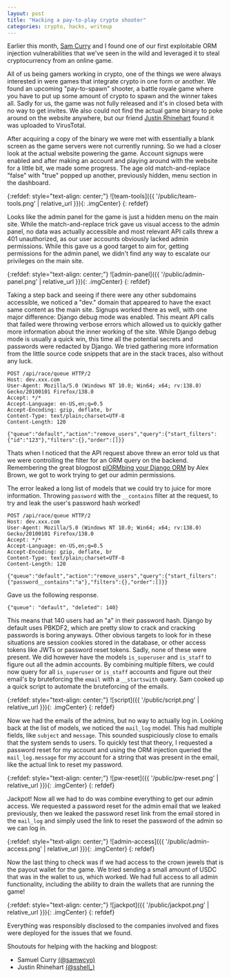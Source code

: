```yaml
---
layout: post
title: "Hacking a pay-to-play crypto shooter"
categories: crypto, hacks, writeup
---
```


Earlier this month, [Sam Curry](https://x.com/samwcyo) and I found one of our first exploitable ORM injection vulnerabilities that we've seen in the wild and leveraged it to steal cryptocurrency from an online game.

All of us being gamers working in crypto, one of the things we were always interested in were games that integrate crypto in one form or another. We found an upcoming "pay-to-spawn" shooter, a battle royale game where you have to put up some amount of crypto to spawn and the winner takes all.
Sadly for us, the game was not fully released and it's in closed beta with no way to get invites. 
We also could not find the actual game binary to poke around on the website anywhere, but our friend [Justin Rhinehart](https://x.com/sshell_) found it was uploaded to VirusTotal.

After acquiring a copy of the binary we were met with essentially a blank screen as the game servers were not currently running. So we had a closer look at the actual website powering the game. Account signups were enabled and after making an account and playing around with the website for a little bit, we made some progress. The age old match-and-replace "false" with "true" popped up another, previously hidden, menu section in the dashboard.

{:refdef: style="text-align: center;"}
![team-tools]({{ '/public/team-tools.png' | relative_url }}){: .imgCenter}
{: refdef}

Looks like the admin panel for the game is just a hidden menu on the main site. While the match-and-replace trick gave us visual access to the admin panel, no data was actually accessible and most relevant API calls threw a 401 unauthorized, as our user accounts obviously lacked admin permissions. While this gave us a good target to aim for, getting permissions for the admin panel, we didn't find any way to escalate our privileges on the main site.

{:refdef: style="text-align: center;"}
![admin-panel]({{ '/public/admin-panel.png' | relative_url }}){: .imgCenter}
{: refdef}

Taking a step back and seeing if there were any other subdomains accessible, we noticed a "dev." domain that appeared to have the exact same content as the main site. Signups worked there as well, with one major difference: Django debug mode was enabled. This meant API calls that failed were throwing verbose errors which allowed us to quickly gather more information about the inner working of the site. 
While Django debug mode is usually a quick win, this time all the potential secrets and passwords were redacted by Django.
We tried gathering more information from the little source code snippets that are in the stack traces, also without any luck.
```
POST /api/race/queue HTTP/2
Host: dev.xxx.com
User-Agent: Mozilla/5.0 (Windows NT 10.0; Win64; x64; rv:138.0) Gecko/20100101 Firefox/138.0
Accept: */*
Accept-Language: en-US,en;q=0.5
Accept-Encoding: gzip, deflate, br
Content-Type: text/plain;charset=UTF-8
Content-Length: 120

{"queue":"default","action":"remove_users","query":{"start_filters":{"id":"123"},"filters":{},"order":[]}}
```
Thats when I noticed that the API request above threw an error told us that we were controlling the filter for an ORM query on the backend.
Remembering the great blogpost [plORMbing your Django ORM](https://www.elttam.com/blog/plormbing-your-django-orm/) by Alex Brown, we got to work trying to get our admin permissions. 

The error leaked a long list of models that we could try to juice for more information. Throwing `password` with the `__contains` filter at the request, to try and leak the user's password hash worked!
```
POST /api/race/queue HTTP/2
Host: dev.xxx.com
User-Agent: Mozilla/5.0 (Windows NT 10.0; Win64; x64; rv:138.0) Gecko/20100101 Firefox/138.0
Accept: */*
Accept-Language: en-US,en;q=0.5
Accept-Encoding: gzip, deflate, br
Content-Type: text/plain;charset=UTF-8
Content-Length: 120

{"queue":"default","action":"remove_users","query":{"start_filters":{"password__contains":"a"},"filters":{},"order":[]}}
```
Gave us the following response.
```
{"queue": "default", "deleted": 140}
```
This means that 140 users had an "a" in their password hash. Django by default uses PBKDF2, which are pretty slow to crack and cracking passwords is boring anyways.
Other obvious targets to look for in these situations are session cookies stored in the database, or other access tokens like JWTs or password reset tokens. 
Sadly, none of these were present. 
We did however have the models `is_superuser` and `is_staff` to figure out all the admin accounts. 
By combining multiple filters, we could now query for all `is_superuser` or `is_staff` accounts and figure out their email's by bruteforcing the `email` with a `__startswith` query.
Sam cooked up a quick script to automate the bruteforcing of the emails.

{:refdef: style="text-align: center;"}
![script]({{ '/public/script.png' | relative_url }}){: .imgCenter}
{: refdef}

Now we had the emails of the admins, but no way to actually log in. Looking back at the list of models, we noticed the `mail_log` model.
This had multiple fields, like `subject` and `message`. This sounded suspiciously close to emails that the system sends to users.
To quickly test that theory, I requested a password reset for my account and using the ORM injection queried the `mail_log.message` for my account for a string that was present in the email, like the actual link to reset my password.

{:refdef: style="text-align: center;"}
![pw-reset]({{ '/public/pw-reset.png' | relative_url }}){: .imgCenter}
{: refdef}

Jackpot! Now all we had to do was combine everything to get our admin access.
We requested a password reset for the admin email that we leaked previously, then we leaked the password reset link from the email stored in the `mail_log` and simply used the link to reset the password of the admin so we can log in.

{:refdef: style="text-align: center;"}
![admin-access]({{ '/public/admin-access.png' | relative_url }}){: .imgCenter}
{: refdef}

Now the last thing to check was if we had access to the crown jewels that is the payout wallet for the game. We tried sending a small amount of USDC that was in the wallet to us, which worked. We had full access to all admin functionality, including the ability to drain the wallets that are running the game!

{:refdef: style="text-align: center;"}
![jackpot]({{ '/public/jackpot.png' | relative_url }}){: .imgCenter}
{: refdef}

Everything was responsibly disclosed to the companies involved and fixes were deployed for the issues that we found.

Shoutouts for helping with the hacking and blogpost:
- Samuel Curry [(@samwcyo)](https://x.com/samwcyo)
- Justin Rhinehart [(@sshell_)](https://x.com/sshell_)